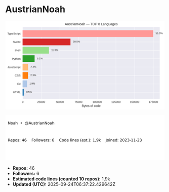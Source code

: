 # AustrianNoah


<!-- STATS:START -->
![languages](assets/stats/github_stats_langs.png)

<img src="assets/stats/github_stats_card.svg" alt="summary card">

- **Repos:** 46
- **Followers:** 6
- **Estimated code lines (counted 10 repos):** 1,9k
- **Updated (UTC):** 2025-09-24T06:37:22.429642Z
<!-- STATS:END -->
